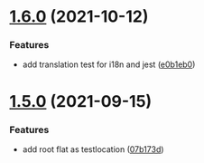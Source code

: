 # [1.6.0](https://github.com/Sly321/vscode-testely/compare/v1.5.0...v1.6.0) (2021-10-12)


### Features

* add translation test for i18n and jest ([e0b1eb0](https://github.com/Sly321/vscode-testely/commit/e0b1eb00e39aa57c6f8b3dbed37cede675900227))

# [1.5.0](https://github.com/Sly321/vscode-testely/compare/v1.4.0...v1.5.0) (2021-09-15)


### Features

* add root flat as testlocation ([07b173d](https://github.com/Sly321/vscode-testely/commit/07b173d5d29aa0771e18e60631da04ba54bf408d))
